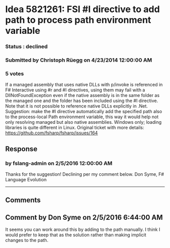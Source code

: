 # Idea 5821261: FSI #I directive to add path to process path environment variable #

### Status : declined

### Submitted by Christoph Rüegg on 4/23/2014 12:00:00 AM

### 5 votes

If a managed assembly that uses native DLLs with p/invoke is referenced in F# Interactive using #r and #I directives, using them may fail with a DllNotFoundException even if the native assembly is in the same folder as the managed one and the folder has been included using the #I directive. Note that it is not possible to reference native DLLs explicitly in .Net.
Suggestion: make the #I directive automatically add the specified path also to the process-local Path environment variable, this way it would help not only resolving managed but also native assemblies.
Windows only; loading libraries is quite different in Linux.
Original ticket with more details: https://github.com/fsharp/fsharp/issues/164



## Response 
### by fslang-admin on 2/5/2016 12:00:00 AM

Thanks for the suggestion! Declining per my comment below.
Don Syme, F# Language Evolution

------------------------
## Comments


## Comment by Don Syme on 2/5/2016 6:44:00 AM
It seems you can work around this by adding to the path manually. I think I would prefer to keep that as the solution rather than making implicit changes to the path.

